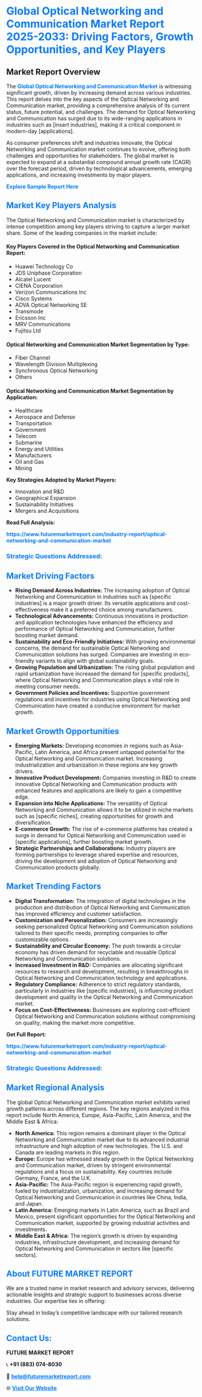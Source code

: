 <h1 style="color: #007BFF;">Global Optical Networking and Communication Market Report 2025-2033: Driving Factors, Growth Opportunities, and Key Players</h1>

<section id="overview">
<h2>Market Report Overview</h2>
<p>The <a href="https://www.futuremarketreport.com/industry-report/optical-networking-and-communication-market" style="color: #007BFF; text-decoration: none;"><strong>Global Optical Networking and Communication Market</strong></a> is witnessing significant growth, driven by increasing demand across various industries. This report delves into the key aspects of the Optical Networking and Communication market, providing a comprehensive analysis of its current status, future potential, and challenges. The demand for Optical Networking and Communication has surged due to its wide-ranging applications in industries such as [insert industries], making it a critical component in modern-day [applications].</p>
<p>As consumer preferences shift and industries innovate, the Optical Networking and Communication market continues to evolve, offering both challenges and opportunities for stakeholders. The global market is expected to expand at a substantial compound annual growth rate (CAGR) over the forecast period, driven by technological advancements, emerging applications, and increasing investments by major players.</p>
</section>

<section id="overview">
<p><a href="https://www.futuremarketreport.com/request-sample/reportId=101850" style="color: #007BFF; text-decoration: none;"><strong>Explore Sample Report Here</strong></a></p>
</section>

<section id="key-players">
<h2 style="color: #007BFF;">Market Key Players Analysis</h2>
<p>The Optical Networking and Communication market is characterized by intense competition among key players striving to capture a larger market share. Some of the leading companies in the market include:</p>
<h4>Key Players Covered in the Optical Networking and Communication Report:</h4>
<ul><li>Huawei Technology Co</li><li>JDS Uniphase Corporation</li><li>Alcatel Lucent</li><li>CIENA Corporation</li><li>Verizon Communications Inc</li><li>Cisco Systems</li><li>ADVA Optical Networking SE</li><li>Transmode</li><li>Ericsson Inc</li><li>MRV Communications</li><li>Fujitsu Ltd</li></ul>
<h4>Optical Networking and Communication Market Segmentation by Type:</h4>
<ul><li>Fiber Channel</li><li>Wavelength Division Multiplexing</li><li>Synchronous Optical Networking</li><li>Others</li></ul>

<h4>Optical Networking and Communication Market Segmentation by Application:</h4>
<ul><li>Healthcare</li><li>Aerospace and Defense</li><li>Transportation</li><li>Government</li><li>Telecom</li><li>Submarine</li><li>Energy and Utilities</li><li>Manufacturers</li><li>Oil and Gas</li><li>Mining</li></ul>
<p><strong>Key Strategies Adopted by Market Players:</strong></p>
<ul>
<li>Innovation and R&D</li>
<li>Geographical Expansion</li>
<li>Sustainability Initiatives</li>
<li>Mergers and Acquisitions</li>
</ul>
</section>

<section>
<p><strong>Read Full Analysis: </strong></p><a href="https://www.futuremarketreport.com/industry-report/optical-networking-and-communication-market" style="color: #007BFF; text-decoration: none;"><strong>https://www.futuremarketreport.com/industry-report/optical-networking-and-communication-market</strong></a>
<h3 style="color: #007BFF;">Strategic Questions Addressed:</h3>
</section>

<section id="driving-factors">
<h2 style="color: #007BFF;">Market Driving Factors</h2>
<ul>
<li><strong>Rising Demand Across Industries:</strong> The increasing adoption of Optical Networking and Communication in industries such as [specific industries] is a major growth driver. Its versatile applications and cost-effectiveness make it a preferred choice among manufacturers.</li>
<li><strong>Technological Advancements:</strong> Continuous innovations in production and application technologies have enhanced the efficiency and performance of Optical Networking and Communication, further boosting market demand.</li>
<li><strong>Sustainability and Eco-Friendly Initiatives:</strong> With growing environmental concerns, the demand for sustainable Optical Networking and Communication solutions has surged. Companies are investing in eco-friendly variants to align with global sustainability goals.</li>
<li><strong>Growing Population and Urbanization:</strong> The rising global population and rapid urbanization have increased the demand for [specific products], where Optical Networking and Communication plays a vital role in meeting consumer needs.</li>
<li><strong>Government Policies and Incentives:</strong> Supportive government regulations and incentives for industries using Optical Networking and Communication have created a conducive environment for market growth.</li>
</ul>
</section>

<section id="growth-opportunities">
<h2 style="color: #007BFF;">Market Growth Opportunities</h2>
<ul>
<li><strong>Emerging Markets:</strong> Developing economies in regions such as Asia-Pacific, Latin America, and Africa present untapped potential for the Optical Networking and Communication market. Increasing industrialization and urbanization in these regions are key growth drivers.</li>
<li><strong>Innovative Product Development:</strong> Companies investing in R&D to create innovative Optical Networking and Communication products with enhanced features and applications are likely to gain a competitive edge.</li>
<li><strong>Expansion into Niche Applications:</strong> The versatility of Optical Networking and Communication allows it to be utilized in niche markets such as [specific niches], creating opportunities for growth and diversification.</li>
<li><strong>E-commerce Growth:</strong> The rise of e-commerce platforms has created a surge in demand for Optical Networking and Communication used in [specific applications], further boosting market growth.</li>
<li><strong>Strategic Partnerships and Collaborations:</strong> Industry players are forming partnerships to leverage shared expertise and resources, driving the development and adoption of Optical Networking and Communication products globally.</li>
</ul>
</section>

<section id="trending-factors">
<h2 style="color: #007BFF;">Market Trending Factors</h2>
<ul>
<li><strong>Digital Transformation:</strong> The integration of digital technologies in the production and distribution of Optical Networking and Communication has improved efficiency and customer satisfaction.</li>
<li><strong>Customization and Personalization:</strong> Consumers are increasingly seeking personalized Optical Networking and Communication solutions tailored to their specific needs, prompting companies to offer customizable options.</li>
<li><strong>Sustainability and Circular Economy:</strong> The push towards a circular economy has driven demand for recyclable and reusable Optical Networking and Communication solutions.</li>
<li><strong>Increased Investment in R&D:</strong> Companies are allocating significant resources to research and development, resulting in breakthroughs in Optical Networking and Communication technology and applications.</li>
<li><strong>Regulatory Compliance:</strong> Adherence to strict regulatory standards, particularly in industries like [specific industries], is influencing product development and quality in the Optical Networking and Communication market.</li>
<li><strong>Focus on Cost-Effectiveness:</strong> Businesses are exploring cost-efficient Optical Networking and Communication solutions without compromising on quality, making the market more competitive.</li>
</ul>
</section>

<section>
<p><strong>Get Full Report: </strong></p><a href="https://www.futuremarketreport.com/industry-report/optical-networking-and-communication-market" style="color: #007BFF; text-decoration: none;"><strong>https://www.futuremarketreport.com/industry-report/optical-networking-and-communication-market</strong></a>
<h3 style="color: #007BFF;">Strategic Questions Addressed:</h3>
</section>


<section id="regional-analysis">
<h2 style="color: #007BFF;">Market Regional Analysis</h2>
<p>The global Optical Networking and Communication market exhibits varied growth patterns across different regions. The key regions analyzed in this report include North America, Europe, Asia-Pacific, Latin America, and the Middle East & Africa:</p>
<ul>
<li><strong>North America:</strong> This region remains a dominant player in the Optical Networking and Communication market due to its advanced industrial infrastructure and high adoption of new technologies. The U.S. and Canada are leading markets in this region.</li>
<li><strong>Europe:</strong> Europe has witnessed steady growth in the Optical Networking and Communication market, driven by stringent environmental regulations and a focus on sustainability. Key countries include Germany, France, and the U.K.</li>
<li><strong>Asia-Pacific:</strong> The Asia-Pacific region is experiencing rapid growth, fueled by industrialization, urbanization, and increasing demand for Optical Networking and Communication in countries like China, India, and Japan.</li>
<li><strong>Latin America:</strong> Emerging markets in Latin America, such as Brazil and Mexico, present significant opportunities for the Optical Networking and Communication market, supported by growing industrial activities and investments.</li>
<li><strong>Middle East & Africa:</strong> The region’s growth is driven by expanding industries, infrastructure development, and increasing demand for Optical Networking and Communication in sectors like [specific sectors].</li>
</ul>
</section>

<footer>
<h2 style="color: #007BFF;">About FUTURE MARKET REPORT</h2>
<p>We are a trusted name in market research and advisory services, delivering actionable insights and strategic support to businesses across diverse industries. Our expertise lies in offering:</p>

<p>Stay ahead in today’s competitive landscape with our tailored research solutions.</p>

<h2 style="color: #007BFF;">Contact Us:</h2>
<p><strong>FUTURE MARKET REPORT</strong></p>
<p>📞 <strong>+91 (883) 074-8030</strong></p>
<p>📧 <strong><a href="mailto:help@futuremarketreport.com" style="color: #007BFF;">help@futuremarketreport.com</a></strong></p>
<p>🌐 <strong><a href="https://www.futuremarketreport.com/" style="color: #007BFF;">Visit Our Website</a></strong></p>
</footer>
